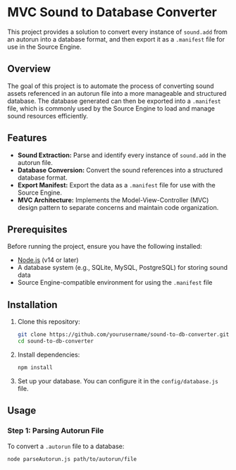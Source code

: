 # MVC Sound to Database Converter

This project provides a solution to convert every instance of `sound.add` from an autorun into a database format, and then export it as a `.manifest` file for use in the Source Engine.

## Overview

The goal of this project is to automate the process of converting sound assets referenced in an autorun file into a more manageable and structured database. The database generated can then be exported into a `.manifest` file, which is commonly used by the Source Engine to load and manage sound resources efficiently.

## Features

- **Sound Extraction:** Parse and identify every instance of `sound.add` in the autorun file.
- **Database Conversion:** Convert the sound references into a structured database format.
- **Export Manifest:** Export the data as a `.manifest` file for use with the Source Engine.
- **MVC Architecture:** Implements the Model-View-Controller (MVC) design pattern to separate concerns and maintain code organization.

## Prerequisites

Before running the project, ensure you have the following installed:

- [Node.js](https://nodejs.org/) (v14 or later)
- A database system (e.g., SQLite, MySQL, PostgreSQL) for storing sound data
- Source Engine-compatible environment for using the `.manifest` file

## Installation

1. Clone this repository:

    ```bash
    git clone https://github.com/yourusername/sound-to-db-converter.git
    cd sound-to-db-converter
    ```

2. Install dependencies:

    ```bash
    npm install
    ```

3. Set up your database. You can configure it in the `config/database.js` file.

## Usage

### Step 1: Parsing Autorun File

To convert a `.autorun` file to a database:

```bash
node parseAutorun.js path/to/autorun/file
